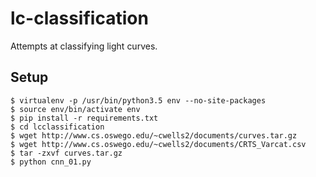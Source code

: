 # lc-classification
Attempts at classifying light curves.

## Setup
```
$ virtualenv -p /usr/bin/python3.5 env --no-site-packages
$ source env/bin/activate env
$ pip install -r requirements.txt
$ cd lcclassification
$ wget http://www.cs.oswego.edu/~cwells2/documents/curves.tar.gz
$ wget http://www.cs.oswego.edu/~cwells2/documents/CRTS_Varcat.csv
$ tar -zxvf curves.tar.gz
$ python cnn_01.py
```
